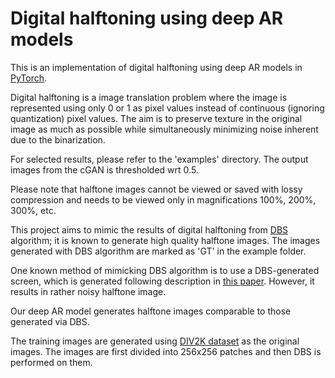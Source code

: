 # Digital halftoning using deep AR models

This is an implementation of digital halftoning using deep AR models in [PyTorch](https://pytorch.org/). 

Digital halftoning is a image translation problem where the image is represented using only 0 or 1 as pixel values instead of continuous (ignoring quantization) pixel values.
The aim is to preserve texture in the original image as much as possible while simultaneously minimizing noise inherent due to the binarization.

For selected results, please refer to the 'examples' directory. The output images from the cGAN is thresholded wrt 0.5.

Please note that halftone images cannot be viewed or saved with lossy compression and needs to be viewed only in magnifications 100%, 200%, 300%, etc.



This project aims to mimic the results of digital halftoning from [DBS](https://ieeexplore.ieee.org/document/877215) algorithm; it is known to generate high quality halftone images.
The images generated with DBS algorithm are marked as 'GT' in the example folder.

One known method of mimicking DBS algorithm is to use a DBS-generated screen, which is generated following description in [this paper](https://ieeexplore.ieee.org/document/559555). However, it results in rather noisy halftone image.

Our deep AR model generates halftone images comparable to those generated via DBS.


The training images are generated using [DIV2K dataset](https://data.vision.ee.ethz.ch/cvl/DIV2K/) as the original images. The images are first divided into 256x256 patches and then DBS is performed on them.



